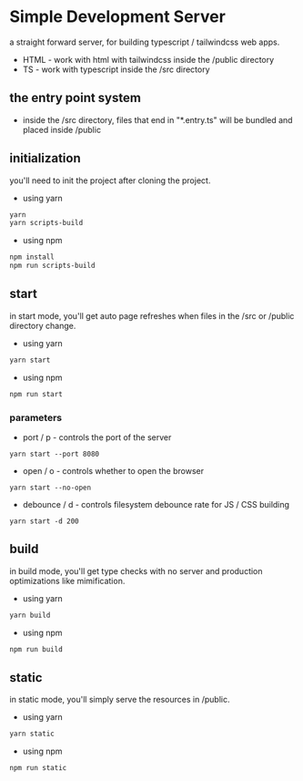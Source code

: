 # Simple Development Server

a straight forward server, for building typescript / tailwindcss web apps.

- HTML - work with html with tailwindcss inside the /public directory
- TS - work with typescript inside the /src directory

## the entry point system

- inside the /src directory, files that end in "\*.entry.ts" will be bundled and placed inside /public

## initialization

you'll need to init the project after cloning the project.

- using yarn

```bash
yarn
yarn scripts-build
```

- using npm

```bash
npm install
npm run scripts-build
```

## start

in start mode, you'll get auto page refreshes when files in the /src or /public directory change.

- using yarn

```bash
yarn start
```

- using npm

```bash
npm run start
```

### parameters

- port / p - controls the port of the server

```
yarn start --port 8080
```

- open / o - controls whether to open the browser

```
yarn start --no-open
```

- debounce / d - controls filesystem debounce rate for JS / CSS building

```
yarn start -d 200
```

## build

in build mode, you'll get type checks with no server and production optimizations like mimification.

- using yarn

```bash
yarn build
```

- using npm

```bash
npm run build
```

## static

in static mode, you'll simply serve the resources in /public.

- using yarn

```bash
yarn static
```

- using npm

```bash
npm run static
```
